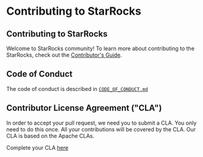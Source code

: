 # Contributing to StarRocks

## Contributing to StarRocks

Welcome to StarRocks community! To learn more about contributing to the StarRocks, check out the [Contributor's Guide](https://github.com/StarRocks/community/tree/main/Contributors/guide).

## Code of Conduct
The code of conduct is described in [`CODE_OF_CONDUCT.md`](CODE_OF_CONDUCT.md)

## Contributor License Agreement ("CLA")

In order to accept your pull request, we need you to submit a CLA. You
only need to do this once. All your contributions will be covered by the CLA.
Our CLA is based on the Apache CLAs.

Complete your CLA [here](https://cla-assistant.io/StarRocks/starrocks)
